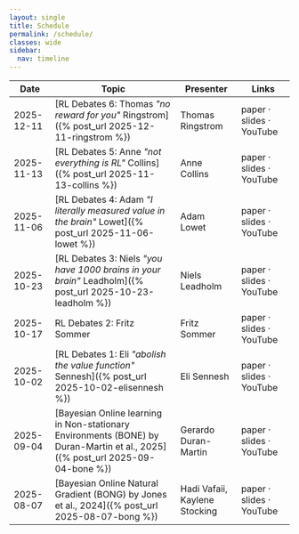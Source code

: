 ```yaml
---
layout: single
title: Schedule
permalink: /schedule/
classes: wide
sidebar:
  nav: timeline
---
```


| Date       | Topic                      | Presenter | Links               |
|------------|----------------------------|------|--------------------------|
| 2025-12-11 | [RL Debates 6: Thomas <em>"no reward for you"</em> Ringstrom]({% post_url 2025-12-11-ringstrom %})  | Thomas Ringstrom  | paper · slides · YouTube |
| 2025-11-13 | [RL Debates 5: Anne <em>"not everything is RL"</em> Collins]({% post_url 2025-11-13-collins %})  | Anne Collins  | paper · slides · YouTube |
| 2025-11-06 | [RL Debates 4: Adam <em>"I literally measured value in the brain"</em> Lowet]({% post_url 2025-11-06-lowet %})  | Adam Lowet  | paper · slides · YouTube |
| 2025-10-23 | [RL Debates 3: Niels <em>"you have 1000 brains in your brain"</em> Leadholm]({% post_url 2025-10-23-leadholm %})  | Niels Leadholm  | paper · slides · YouTube |
| 2025-10-17 | RL Debates 2: Fritz Sommer  | Fritz Sommer  | paper · slides · YouTube |
| 2025-10-02 | [RL Debates 1: Eli <em>"abolish the value function"</em> Sennesh]({% post_url 2025-10-02-elisennesh %})  | Eli Sennesh  | paper · slides · YouTube |
| 2025-09-04 | [Bayesian Online learning in Non-stationary Environments (BONE) by Duran-Martin et al., 2025]({% post_url 2025-09-04-bone %})  | Gerardo Duran-Martin | paper · slides · YouTube |
| 2025-08-07 | [Bayesian Online Natural Gradient (BONG) by Jones et al., 2024]({% post_url 2025-08-07-bong %}) | Hadi Vafaii, Kaylene Stocking  | paper · slides · YouTube |